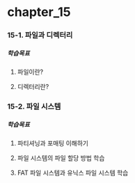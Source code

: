 # chapter_15

### 15-1. 파일과 디렉터리

##### 학습목표

1. 파일이란?

2. 디렉터리란?

### 15-2. 파일 시스템

##### 학습목표

1. 파티셔닝과 포매팅 이해하기

2. 파일 시스템의 파일 할당 방법 학습

3. FAT 파일 시스템과 유닉스 파일 시스템 학습